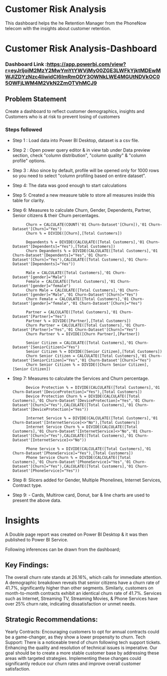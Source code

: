 
# Customer Risk Analysis

This dashboard helps the he Retention Manager from the PhoneNow telecom with the insights about customer retention.

# Customer Risk Analysis-Dashboard

### Dashboard Link :https://app.powerbi.com/view?r=eyJrIjoiM2MzY2MwYmYtYWVjMy00ZGE3LWFkYjktMDEwMWJlZDYzNzc4IiwidCI6ImRmODY3OWNkLWE4MGUtNDVkOC05OWFjLWM4M2VkN2ZmOTVhMCJ9

## Problem Statement

Create a dashboard to reflect customer demographics, insights and Customers who is at risk to prevent losing of customers


### Steps followed 

- Step 1 : Load data into Power BI Desktop, dataset is a csv file.
- Step 2 : Open power query editor & in view tab under Data preview section, check "column distribution", "column quality" & "column profile" options.
- Step 3 : Also since by default, profile will be opened only for 1000 rows so you need to select "column profiling based on entire dataset".
- Step 4: The data was good enough to start calculations
- Step 5: Created a new measure table to store all measures inside this table for clarity.
- Step 6: Measures to calculate Churn, Gender, Dependents, Partner, Senior citizens & their Churn percentages.
            
            Churn = CALCULATE(COUNT('01 Churn-Dataset'[Churn]),'01 Churn-Dataset'[Churn]="Yes")
            Churn % = DIVIDE([Churn],[Total Customers])

            Depandents % = DIVIDE(CALCULATE([Total Customers],'01 Churn-Dataset'[Dependents]="Yes"),[Total Customers])
            Churn Depandents % = DIVIDE(CALCULATE([Total Customers],'01 Churn-Dataset'[Dependents]="Yes",'01 Churn-Dataset'[Churn]="Yes"),CALCULATE([Total Customers],'01 Churn-Dataset'[Dependents]="Yes"))

            Male = CALCULATE([Total Customers],'01 Churn-Dataset'[gender]="Male")
            Female = CALCULATE([Total Customers],'01 Churn-Dataset'[gender]="female")
            Churn Male = CALCULATE([Total Customers],'01 Churn-Dataset'[gender]="Male",'01 Churn-Dataset'[Churn]="Yes")
            Churn Female = CALCULATE([Total Customers],'01 Churn-Dataset'[gender]="female",'01 Churn-Dataset'[Churn]="Yes")

            Partner = CALCULATE([Total Customers],'01 Churn-Dataset'[Partner]="Yes")
            Partner % = DIVIDE([Partner],[Total Customers])
            Churn Partner = CALCULATE([Total Customers],'01 Churn-Dataset'[Partner]="Yes",'01 Churn-Dataset'[Churn]="Yes")
            Churn Partner % = DIVIDE([Churn Partner],[Partner])

            Senior Citizen = CALCULATE([Total Customers],'01 Churn-Dataset'[SeniorCitizen]="Yes")
            Senior Citizen % = DIVIDE([Senior Citizen],[Total Customers])
            Churn Senior Citizen = CALCULATE([Total Customers],'01 Churn-Dataset'[SeniorCitizen]="Yes",'01 Churn-Dataset'[Churn]="Yes")
            Churn Senior Citizen % = DIVIDE([Churn Senior Citizen],[Senior Citizen])

- Step 7: Measures to calculate the Services and Churn percentage.
            
            Device Protection % = DIVIDE(CALCULATE([Total Customers],'01 Churn-Dataset'[DeviceProtection]="Yes"),[Total Customers])
            Device Protection Churn % = DIVIDE(CALCULATE([Total Customers],'01 Churn-Dataset'[DeviceProtection]="Yes",'01 Churn-Dataset'[Churn]="Yes"),CALCULATE([Total Customers],'01 Churn-Dataset'[DeviceProtection]="Yes"))

            Internet Service % = DIVIDE(CALCULATE([Total Customers],'01 Churn-Dataset'[InternetService]<>"No"),[Total Customers])
            Internet Service Churn % = DIVIDE(CALCULATE([Total Customers],'01 Churn-Dataset'[InternetService]<>"No",'01 Churn-Dataset'[Churn]="Yes"),CALCULATE([Total Customers],'01 Churn-Dataset'[InternetService]<>"No"))

            Phone Service % = DIVIDE(CALCULATE([Total Customers],'01 Churn-Dataset'[PhoneService]="Yes"),[Total Customers])
            Phone Service Churn % = DIVIDE(CALCULATE([Total Customers],'01 Churn-Dataset'[PhoneService]="Yes",'01 Churn-Dataset'[Churn]="Yes"),CALCULATE([Total Customers],'01 Churn-Dataset'[PhoneService]="Yes"))


- Step 8: Slicers added for Gender, Multiple Phonelines, Internet Services, Contract type.
- Step 9: - Cards, Multirow card, Donut, bar & line charts are used to present the above data.

# Insights

A Double page report was created on Power BI Desktop & it was then published to Power BI Service.

Following inferences can be drawn from the dashboard;

## Key Findings:

The overall churn rate stands at 26.16%, which calls for immediate attention.
A demographic breakdown reveals that senior citizens have a churn rate of 41.7%, significantly higher than other segments.
Similarly, customers on month-to-month contracts exhibit an identical churn rate of 41.7%.
Services such as Internet, Streaming TV, Streaming Movies, & Phone Services have over 25% churn rate, indicating dissatisfaction or unmet needs.

## Strategic Recommendations:

Yearly Contracts: Encouraging customers to opt for annual contracts could be a game-changer, as they show a lower propensity to churn.
Tech Support: There is a noticeable trend of churn following tech support tickets. Enhancing the quality and resolution of technical issues is imperative.
Our goal should be to create a more stable customer base by addressing these areas with targeted strategies. Implementing these changes could significantly reduce our churn rates and improve overall customer satisfaction.
